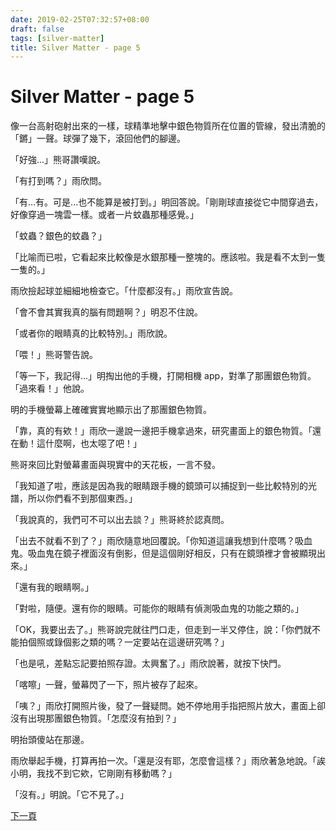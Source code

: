 ```yaml
---
date: 2019-02-25T07:32:57+08:00
draft: false
tags: [silver-matter]
title: Silver Matter - page 5
---
```


# Silver Matter - page 5

像一台高射砲射出來的一樣，球精準地擊中銀色物質所在位置的管線，發出清脆的「鏘」一聲。球彈了幾下，滾回他們的腳邊。

「好強...」熊哥讚嘆說。

「有打到嗎？」雨欣問。

「有…有。可是...也不能算是被打到。」明回答說。「剛剛球直接從它中間穿過去，好像穿過一塊雲一樣。或者一片蚊蟲那種感覺。」

「蚊蟲？銀色的蚊蟲？」

「比喻而已啦，它看起來比較像是水銀那種一整塊的。應該啦。我是看不太到一隻一隻的。」

雨欣撿起球並細細地檢查它。「什麼都沒有。」雨欣宣告說。

「會不會其實我真的腦有問題啊？」明忍不住說。

「或者你的眼睛真的比較特別。」雨欣說。

「喂！」熊哥警告說。

「等一下，我記得...」明掏出他的手機，打開相機 app，對準了那團銀色物質。「過來看！」他說。

明的手機螢幕上確確實實地顯示出了那團銀色物質。

「靠，真的有欸！」雨欣一邊說一邊把手機拿過來，研究畫面上的銀色物質。「還在動！這什麼啊，也太噁了吧！」

熊哥來回比對螢幕畫面與現實中的天花板，一言不發。

「我知道了啦，應該是因為我的眼睛跟手機的鏡頭可以捕捉到一些比較特別的光譜，所以你們看不到那個東西。」

「我說真的，我們可不可以出去談？」熊哥終於認真問。

「出去不就看不到了？」雨欣隨意地回覆說。「你知道這讓我想到什麼嗎？吸血鬼。吸血鬼在鏡子裡面沒有倒影，但是這個剛好相反，只有在鏡頭裡才會被顯現出來。」

「還有我的眼睛啊。」

「對啦，隨便。還有你的眼睛。可能你的眼睛有偵測吸血鬼的功能之類的。」

「OK，我要出去了。」熊哥說完就往門口走，但走到一半又停住，說：「你們就不能拍個照或錄個影之類的嗎？一定要站在這邊研究嗎？」

「也是吼，差點忘記要拍照存證。太興奮了。」雨欣說著，就按下快門。

「喀嚓」一聲，螢幕閃了一下，照片被存了起來。

「咦？」雨欣打開照片後，發了一聲疑問。她不停地用手指把照片放大，畫面上卻沒有出現那團銀色物質。「怎麼沒有拍到？」

明抬頭傻站在那邊。

雨欣舉起手機，打算再拍一次。「還是沒有耶，怎麼會這樣？」雨欣著急地說。「誒小明，我找不到它欸，它剛剛有移動嗎？」

「沒有。」明說。「它不見了。」

[下一頁][1]

[1]:	/short-stories/silver-matter_page-6.md